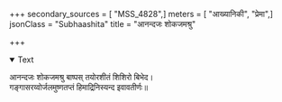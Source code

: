 +++
secondary_sources = [ "MSS_4828",]
meters = [ "आख्यानिकी", "प्रेमा",]
jsonClass = "Subhaashita"
title = "आनन्दजः शोकजमश्रु"

+++

<details open><summary>Text</summary>

आनन्दजः शोकजमश्रु बाष्पस् तयोरशीतं शिशिरो बिभेद।  
गङ्गासरय्वोर्जलमुष्णतप्तं हिमाद्रिनिस्यन्द इवावतीर्णः॥
</details>
